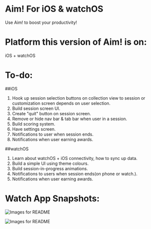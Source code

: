 # Aim! For iOS & watchOS
Use Aim! to boost your productivity!

# Platform this version of Aim! is on:
iOS + watchOS

# To-do: 

##iOS
1. Hook up session selection buttons on collection view to session or customization screen depends on user selection.
2. Build session screen UI.
3. Create "quit" button on session screen.
4. Remove or hide nav bar & tab bar when user in a session.
5. Build scoring system.
6. Have settings screen.
7. Notifications to user when session ends.
8. Notifications when user earning awards.

##watchOS
1. Learn about watchOS + iOS connectivity, how to sync up data.
2. Build a simple UI using theme colours.
3. Build session-in-progress animations.
4. Notifications to users when session ends(on phone or watch.).
5. Notifications when user earning awards.

# Watch App Snapshots:

![Images for README](https://cloud.githubusercontent.com/assets/19420230/19915266/51111c76-a06e-11e6-9a84-0902f0b215ad.jpg)

![Images for README](https://cloud.githubusercontent.com/assets/19420230/19915265/50f23590-a06e-11e6-8368-946dc3cbe139.jpg)

